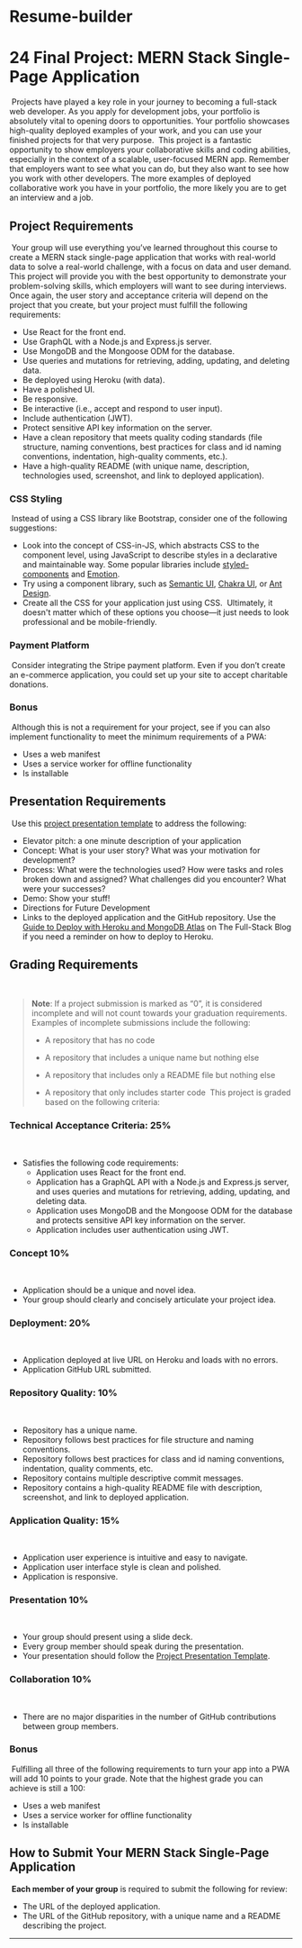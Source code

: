 # Resume-builder
# 24 Final Project: MERN Stack Single-Page Application
​
Projects have played a key role in your journey to becoming a full-stack web developer. As you apply for development jobs, your portfolio is absolutely vital to opening doors to opportunities. Your portfolio showcases high-quality deployed examples of your work, and you can use your finished projects for that very purpose.
​
This project is a fantastic opportunity to show employers your collaborative skills and coding abilities, especially in the context of a scalable, user-focused MERN app. Remember that employers want to see what you can do, but they also want to see how you work with other developers. The more examples of deployed collaborative work you have in your portfolio, the more likely you are to get an interview and a job.
​
## Project Requirements
​
Your group will use everything you’ve learned throughout this course to create a MERN stack single-page application that works with real-world data to solve a real-world challenge, with a focus on data and user demand. This project will provide you with the best opportunity to demonstrate your problem-solving skills, which employers will want to see during interviews. Once again, the user story and acceptance criteria will depend on the project that you create, but your project must fulfill the following requirements:
​
* Use React for the front end.
​
* Use GraphQL with a Node.js and Express.js server.
​
* Use MongoDB and the Mongoose ODM for the database.
​
* Use queries and mutations for retrieving, adding, updating, and deleting data.
​
* Be deployed using Heroku (with data).
​
* Have a polished UI.
​
* Be responsive.
​
* Be interactive (i.e., accept and respond to user input).
​
* Include authentication (JWT).
​
* Protect sensitive API key information on the server.
​
* Have a clean repository that meets quality coding standards (file structure, naming conventions, best practices for class and id naming conventions, indentation, high-quality comments, etc.).
​
* Have a high-quality README (with unique name, description, technologies used, screenshot, and link to deployed application).
​
### CSS Styling
​
Instead of using a CSS library like Bootstrap, consider one of the following suggestions:
​
* Look into the concept of CSS-in-JS, which abstracts CSS to the component level, using JavaScript to describe styles in a declarative and maintainable way. Some popular libraries include [styled-components](https://styled-components.com/) and [Emotion](https://emotion.sh/docs/introduction).
​
* Try using a component library, such as [Semantic UI](https://semantic-ui.com/), [Chakra UI](https://chakra-ui.com/), or [Ant Design](https://ant.design/).
​
* Create all the CSS for your application just using CSS.
​
Ultimately, it doesn't matter which of these options you choose&mdash;it just needs to look professional and be mobile-friendly.
​
### Payment Platform
​
Consider integrating the Stripe payment platform. Even if you don’t create an e-commerce application, you could set up your site to accept charitable donations.
​
### Bonus
​
Although this is not a requirement for your project, see if you can also implement functionality to meet the minimum requirements of a PWA:
​
* Uses a web manifest
​
* Uses a service worker for offline functionality
​
* Is installable
​
## Presentation Requirements
​
Use this [project presentation template](https://docs.google.com/presentation/d/10QaO9KH8HtUXj__81ve0SZcpO5DbMbqqQr4iPpbwKks/edit?usp=sharing) to address the following:
​
* Elevator pitch: a one minute description of your application
​
* Concept: What is your user story? What was your motivation for development?
​
* Process: What were the technologies used? How were tasks and roles broken down and assigned? What challenges did you encounter? What were your successes?
​
* Demo: Show your stuff!
​
* Directions for Future Development
​
* Links to the deployed application and the GitHub repository. Use the [Guide to Deploy with Heroku and MongoDB Atlas](https://coding-boot-camp.github.io/full-stack/mongodb/deploy-with-heroku-and-mongodb-atlas) on The Full-Stack Blog if you need a reminder on how to deploy to Heroku.
​
## Grading Requirements
​
> **Note**: If a project submission is marked as “0”, it is considered incomplete and will not count towards your graduation requirements. Examples of incomplete submissions include the following:
>
> * A repository that has no code
>
> * A repository that includes a unique name but nothing else
>
> * A repository that includes only a README file but nothing else
>
> * A repository that only includes starter code
​
This project is graded based on the following criteria:
​
### Technical Acceptance Criteria: 25%
​
* Satisfies the following code requirements:
​
  * Application uses React for the front end.
​
  * Application has a GraphQL API with a Node.js and Express.js server, and uses queries and mutations for retrieving, adding, updating, and deleting data.
​
  * Application uses MongoDB and the Mongoose ODM for the database and protects sensitive API key information on the server.
​
  * Application includes user authentication using JWT.
​
### Concept 10%
​
* Application should be a unique and novel idea.
​
* Your group should clearly and concisely articulate your project idea.
​
### Deployment: 20%
​
* Application deployed at live URL on Heroku and loads with no errors.
​
* Application GitHub URL submitted.
​
### Repository Quality: 10%
​
* Repository has a unique name.
​
* Repository follows best practices for file structure and naming conventions.
​
* Repository follows best practices for class and id naming conventions, indentation, quality comments, etc.
​
* Repository contains multiple descriptive commit messages.
​
* Repository contains a high-quality README file with description, screenshot, and link to deployed application.
​
### Application Quality: 15%
​
* Application user experience is intuitive and easy to navigate.
​
* Application user interface style is clean and polished.
​
* Application is responsive.
​
### Presentation 10%
​
* Your group should present using a slide deck.
​
* Every group member should speak during the presentation.
​
* Your presentation should follow the [Project Presentation Template](https://docs.google.com/presentation/d/10QaO9KH8HtUXj__81ve0SZcpO5DbMbqqQr4iPpbwKks/edit?usp=sharing).
​
### Collaboration 10%
​
* There are no major disparities in the number of GitHub contributions between group members.
​
### Bonus
​
Fulfilling all three of the following requirements to turn your app into a PWA will add 10 points to your grade. Note that the highest grade you can achieve is still a 100:
​
* Uses a web manifest
​
* Uses a service worker for offline functionality
​
* Is installable
​
## How to Submit Your MERN Stack Single-Page Application
​
**Each member of your group** is required to submit the following for review:
​
* The URL of the deployed application.
​
* The URL of the GitHub repository, with a unique name and a README describing the project.
​
---